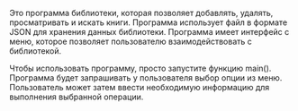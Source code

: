 
Это программа библиотеки, которая позволяет добавлять, удалять, просматривать и искать книги. Программа использует файл в формате JSON для хранения данных библиотеки. 
Программа имеет интерфейс с меню, которое позволяет пользователю взаимодействовать с библиотекой.

Чтобы использовать программу, просто запустите функцию main(). Программа будет запрашивать у пользователя выбор опции из меню. 
Пользователь может затем ввести необходимую информацию для выполнения выбранной операции.
